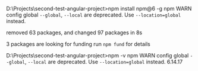 
D:\Projects\second-test-angular-project>npm install npm@6 -g
npm WARN config global `--global`, `--local` are deprecated. Use `--location=global` instead.

removed 63 packages, and changed 97 packages in 8s

3 packages are looking for funding
  run `npm fund` for details

D:\Projects\second-test-angular-project>npm -v
npm WARN config global `--global`, `--local` are deprecated. Use `--location=global` instead.
6.14.17